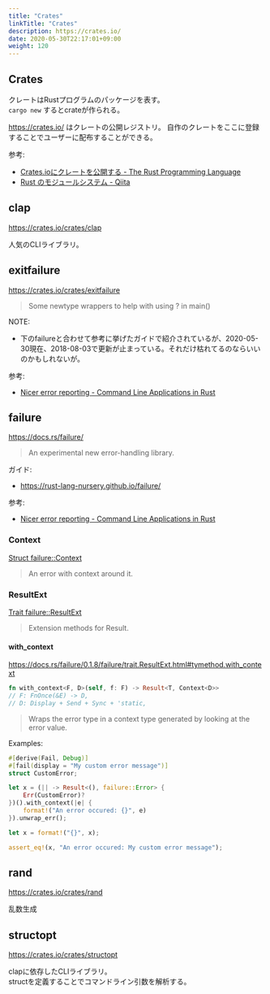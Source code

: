 ```yaml
---
title: "Crates"
linkTitle: "Crates"
description: https://crates.io/
date: 2020-05-30T22:17:01+09:00
weight: 120
---
```


## Crates

クレートはRustプログラムのパッケージを表す。  
`cargo new` するとcrateが作られる。

https://crates.io/ はクレートの公開レジストリ。
自作のクレートをここに登録することでユーザーに配布することができる。

参考:

- [Crates.ioにクレートを公開する - The Rust Programming Language](https://doc.rust-jp.rs/book/second-edition/ch14-02-publishing-to-crates-io.html)
- [Rust のモジュールシステム - Qiita](https://qiita.com/skitaoka/items/753a519d720a1ccebb0d)

## clap

https://crates.io/crates/clap

人気のCLIライブラリ。

## exitfailure

https://crates.io/crates/exitfailure

> Some newtype wrappers to help with using ? in main()

NOTE:

- 下のfailureと合わせて参考に挙げたガイドで紹介されているが、2020-05-30現在、2018-08-03で更新が止まっている。それだけ枯れてるのならいいのかもしれないが。

参考:

- [Nicer error reporting - Command Line Applications in Rust](https://rust-cli.github.io/book/tutorial/errors.html)

## failure

https://docs.rs/failure/

> An experimental new error-handling library.

ガイド:

- https://rust-lang-nursery.github.io/failure/

参考:

- [Nicer error reporting - Command Line Applications in Rust](https://rust-cli.github.io/book/tutorial/errors.html)

### Context

[Struct failure::Context](https://docs.rs/failure/0.1.8/failure/struct.Context.html)

> An error with context around it.

### ResultExt

[Trait failure::ResultExt](https://docs.rs/failure/0.1.8/failure/trait.ResultExt.html)

> Extension methods for Result.

#### with_context

https://docs.rs/failure/0.1.8/failure/trait.ResultExt.html#tymethod.with_context

```Rust
fn with_context<F, D>(self, f: F) -> Result<T, Context<D>>
// F: FnOnce(&E) -> D,
// D: Display + Send + Sync + 'static, 
```

> Wraps the error type in a context type generated by looking at the error value.

Examples:

```Rust
#[derive(Fail, Debug)]
#[fail(display = "My custom error message")]
struct CustomError;

let x = (|| -> Result<(), failure::Error> {
    Err(CustomError)?
})().with_context(|e| {
    format!("An error occured: {}", e)
}).unwrap_err();

let x = format!("{}", x);

assert_eq!(x, "An error occured: My custom error message");
```

## rand

https://crates.io/crates/rand

乱数生成

## structopt

https://crates.io/crates/structopt

clapに依存したCLIライブラリ。  
structを定義することでコマンドライン引数を解析する。
